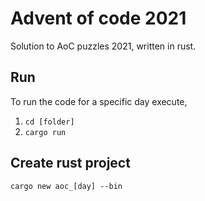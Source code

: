 # Advent  of code 2021

Solution to AoC puzzles 2021, written in rust.

## Run

To run the code for a specific day execute,

1. `cd [folder]`
2. `cargo run`

## Create rust project

`cargo new aoc_[day] --bin`
